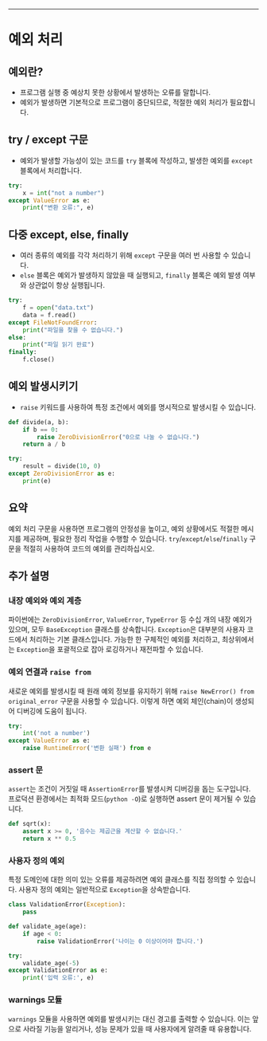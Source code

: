 ---

# 예외 처리

## 예외란?

- 프로그램 실행 중 예상치 못한 상황에서 발생하는 오류를 말합니다.
- 예외가 발생하면 기본적으로 프로그램이 중단되므로, 적절한 예외 처리가 필요합니다.

## try / except 구문

- 예외가 발생할 가능성이 있는 코드를 `try` 블록에 작성하고, 발생한 예외를 `except` 블록에서 처리합니다.

```python
try:
    x = int("not a number")
except ValueError as e:
    print("변환 오류:", e)
```

## 다중 except, else, finally

- 여러 종류의 예외를 각각 처리하기 위해 `except` 구문을 여러 번 사용할 수 있습니다.
- `else` 블록은 예외가 발생하지 않았을 때 실행되고, `finally` 블록은 예외 발생 여부와 상관없이 항상 실행됩니다.

```python
try:
    f = open("data.txt")
    data = f.read()
except FileNotFoundError:
    print("파일을 찾을 수 없습니다.")
else:
    print("파일 읽기 완료")
finally:
    f.close()
```

## 예외 발생시키기

- `raise` 키워드를 사용하여 특정 조건에서 예외를 명시적으로 발생시킬 수 있습니다.

```python
def divide(a, b):
    if b == 0:
        raise ZeroDivisionError("0으로 나눌 수 없습니다.")
    return a / b

try:
    result = divide(10, 0)
except ZeroDivisionError as e:
    print(e)
```

## 요약

예외 처리 구문을 사용하면 프로그램의 안정성을 높이고, 예외 상황에서도 적절한 메시지를 제공하며, 필요한 정리 작업을 수행할 수 있습니다. `try`/`except`/`else`/`finally` 구문을 적절히 사용하여 코드의 예외를 관리하십시오.

## 추가 설명

### 내장 예외와 예외 계층

파이썬에는 `ZeroDivisionError`, `ValueError`, `TypeError` 등 수십 개의 내장 예외가 있으며, 모두 `BaseException` 클래스를 상속합니다. `Exception`은 대부분의 사용자 코드에서 처리하는 기본 클래스입니다. 가능한 한 구체적인 예외를 처리하고, 최상위에서는 `Exception`을 포괄적으로 잡아 로깅하거나 재전파할 수 있습니다.

### 예외 연결과 `raise from`

새로운 예외를 발생시킬 때 원래 예외 정보를 유지하기 위해 `raise NewError() from original_error` 구문을 사용할 수 있습니다. 이렇게 하면 예외 체인(chain)이 생성되어 디버깅에 도움이 됩니다.

```python
try:
    int('not a number')
except ValueError as e:
    raise RuntimeError('변환 실패') from e
```

### assert 문

`assert`는 조건이 거짓일 때 `AssertionError`를 발생시켜 디버깅을 돕는 도구입니다. 프로덕션 환경에서는 최적화 모드(`python -O`)로 실행하면 assert 문이 제거될 수 있습니다.

```python
def sqrt(x):
    assert x >= 0, '음수는 제곱근을 계산할 수 없습니다.'
    return x ** 0.5
```

### 사용자 정의 예외

특정 도메인에 대한 의미 있는 오류를 제공하려면 예외 클래스를 직접 정의할 수 있습니다. 사용자 정의 예외는 일반적으로 `Exception`을 상속받습니다.

```python
class ValidationError(Exception):
    pass

def validate_age(age):
    if age < 0:
        raise ValidationError('나이는 0 이상이어야 합니다.')

try:
    validate_age(-5)
except ValidationError as e:
    print('입력 오류:', e)
```

### warnings 모듈

`warnings` 모듈을 사용하면 예외를 발생시키는 대신 경고를 출력할 수 있습니다. 이는 앞으로 사라질 기능을 알리거나, 성능 문제가 있을 때 사용자에게 알려줄 때 유용합니다.